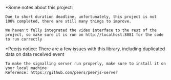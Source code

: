 *Some notes about this project:

    Due to short duration deadline, unfortunately, this project is not 100% completed, there are still many things to improve.

    We haven't fully integrated the video interface to the rest of the project, so make sure it is run on http://localhost:8081 for the code to run correctly

*Peerjs notice:
    There are a few issues with this library, including duplicated data on data received event
    
    To make the signalling server run properly, make sure to install it on your local machine
    Reference: https://github.com/peers/peerjs-server
